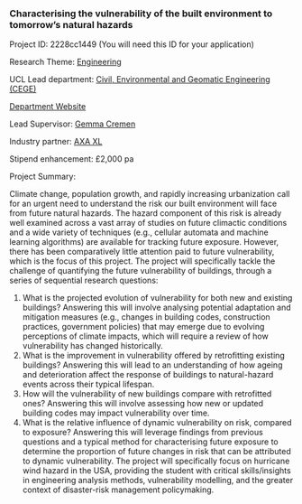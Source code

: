 ### Characterising the vulnerability of the built environment to tomorrow’s natural hazards

Project ID: 2228cc1449
(You will need this ID for your application)

Research Theme: [Engineering](../themes/engineering.md)

UCL Lead department: [Civil, Environmental and Geomatic Engineering (CEGE)](../departments/civil-environmental-and-geomatic-engineering.md)

[Department Website](https://www.ucl.ac.uk/civil-environmental-geomatic-engineering)

Lead Supervisor: [Gemma Cremen](https://profiles.ucl.ac.uk/74061)

Industry partner: [AXA XL](https://axaxl.com/ )

Stipend enhancement: £2,000 pa

Project Summary:

Climate change, population growth, and rapidly increasing urbanization call for an urgent need to understand the risk our built environment will face from future natural hazards. The hazard component of this risk is already well examined across a vast array of studies on future climactic conditions and a wide variety of techniques (e.g., cellular automata and machine learning algorithms) are available for tracking future exposure. However, there has been comparatively little attention paid to future vulnerability, which is the focus of this project.  The project will specifically tackle the challenge of quantifying the future vulnerability of buildings, through a series of sequential research questions: 
1.	What is the projected evolution of vulnerability for both new and existing buildings? Answering this will involve analysing potential adaptation and mitigation measures (e.g., changes in building codes, construction practices, government policies) that may emerge due to evolving perceptions of climate impacts, which will require a review of how vulnerability has changed historically. 
2.	What is the improvement in vulnerability offered by retrofitting existing buildings?  Answering this will lead to an understanding of how ageing and deterioration affect the response of buildings to natural-hazard events across their typical lifespan. 
3.	How will the vulnerability of new buildings compare with retrofitted ones? Answering this will involve assessing how new or updated building codes may impact vulnerability over time. 
4.	What is the relative influence of dynamic vulnerability on risk, compared to exposure? Answering this will leverage findings from previous questions and a typical method for characterising future exposure to determine the proportion of future changes in risk that can be attributed to dynamic vulnerability. 
The project will specifically focus on hurricane wind hazard in the USA, providing the student with critical skills/insights in engineering analysis methods, vulnerability modelling, and the greater context of disaster-risk management policymaking.
